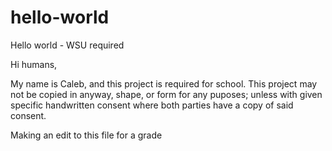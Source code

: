 # hello-world
Hello world - WSU required


Hi humans,

My name is Caleb, and this project is required for school. 
This project may not be copied in anyway, shape, or form for any puposes; 
unless with given specific handwritten consent where both parties have a copy of said consent.

Making an edit to this file for a grade
